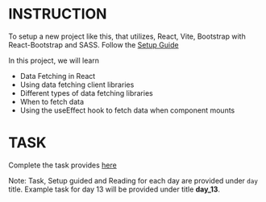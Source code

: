 # INSTRUCTION
To setup a new project like this, that utilizes, React, Vite, Bootstrap with React-Bootstrap and SASS. Follow the [Setup Guide](./SETUP.md)

In this project, we will learn
- Data Fetching in React 
- Using data fetching client libraries
- Different types of data fetching libraries
- When to fetch data
- Using the useEffect hook to fetch data when component mounts

# TASK
Complete the task provides [here](./TASK.md)

Note: Task, Setup guided and Reading for each day are provided under `day` title. Example task for day 13 will be provided under title **day_13**.
